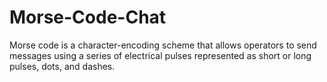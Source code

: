 # Morse-Code-Chat
Morse code is a character-encoding scheme that allows operators to send messages using a series of electrical pulses represented as short or long pulses, dots, and dashes.
